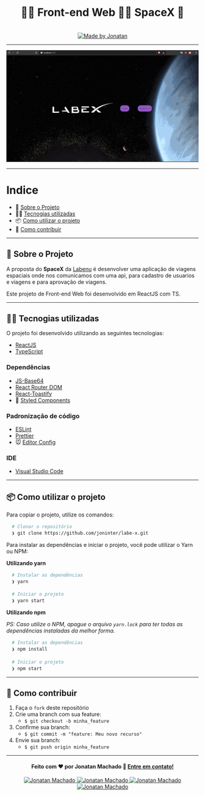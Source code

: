 <h1 align="center">
   👨‍🚀 Front-end Web 👩‍🚀 SpaceX 🚀
</h1>
<p align="center">

  <br>

  <a href="https://www.linkedin.com/in/jonatan-machado/">
    <img alt="Made by Jonatan" src="https://img.shields.io/badge/made%20by-joninter">
  </a>
</p>

---

<p align="center">
  <img alt="Gif da Aplicação" src="./src/assets/spacex.gif" />
</p>

---

# Indice

- :rocket: [Sobre o Projeto](#rocket-sobre-o-projeto)
- 👨‍💻️ [Tecnogias utilizadas](#%EF%B8%8F-tecnogias-utilizadas)
- 📦️ [Como utilizar o projeto](#%EF%B8%8F-como-utilizar-o-projeto)
- 🤔️ [Como contribuir](#%EF%B8%8F-como-contribuir)

---

## :rocket: Sobre o Projeto

A proposta do **SpaceX** da [Labenu](https://labenu.com.br/) é desenvolver uma aplicação de viagens espaciais onde nos comunicamos com uma api, para cadastro de usuarios e viagens e para aprovação de viagens.

Este projeto de Front-end Web foi desenvolvido em ReactJS com TS.

---

## 👨‍💻️ Tecnogias utilizadas

O projeto foi desenvolvido utilizando as seguintes tecnologias:

- [ReactJS](https://reactjs.org/)
- [TypeScript](https://www.typescriptlang.org/)

### Dependências

- [JS-Base64](https://www.npmjs.com/package/js-base64)
- [React Router DOM](https://github.com/ReactTraining/react-router#readme)
- [React-Toastify](https://fkhadra.github.io/react-toastify/introduction)
- :nail_care: [Styled Components](https://styled-components.com/)

### Padronização de código

- [ESLint](https://eslint.org/)
- [Prettier](https://prettier.io/)
- :mouse: [Editor Config](https://editorconfig.org/)

### IDE

- [Visual Studio Code](https://code.visualstudio.com/)

---

## 📦️ Como utilizar o projeto

Para copiar o projeto, utilize os comandos:

```bash
  # Clonar o repositório
  ❯ git clone https://github.com/joninter/labe-x.git
```

Para instalar as dependências e iniciar o projeto, você pode utilizar o Yarn ou NPM:

**Utilizando yarn**

```bash
  # Instalar as dependências
  ❯ yarn

  # Iniciar o projeto
  ❯ yarn start
```

**Utilizando npm**

_PS: Caso utilize o NPM, apague o arquivo `yarn.lock` para ter todas as dependências instaladas da melhor forma._

```bash
  # Instalar as dependências
  ❯ npm install

  # Iniciar o projeto
  ❯ npm start
```

---

## 🤔️ Como contribuir

1. Faça o `fork` deste repositório
2. Crie uma branch com sua feature:
   - `$ git checkout -b minha_feature`
3. Confirme sua branch:
   - `$ git commit -m "feature: Meu novo recurso"`
4. Envie sua branch:
   - `$ git push origin minha_feature`

---

<h4 align="center">
  Feito com ❤️ por Jonatan Machado 👋️ <a href="mailto:jonatanmachado35@gmail.com">Entre em contato!</a>
</h4>

<p align="center">
  <a href="https://www.linkedin.com/in/jonatan-machado/">
    <img alt="Jonatan Machado" src="https://img.shields.io/badge/LinkedIn-jonatan-machado?style=flat&logoColor=white&logo=linkedin">
  </a>
  <a href="https://www.facebook.com/jonatan.machado68">
    <img alt="Jonatan Machado" src="https://img.shields.io/badge/Facebook-jonatan-machado?style=flat&logoColor=white&logo=facebook">
  </a>
  <a href="https://www.instagram.com/jonatan.machado/">
    <img alt="Jonatan Machado" src="https://img.shields.io/badge/Instagram-@joninter?style=flat&logoColor=white&logo=instagram">
  </a>
  <a href="https://twitter.com/joninter">
    <img alt="Jonatan Machado" src="https://img.shields.io/twitter/follow/joninter?style=flat&logoColor=white&logo=Twitter">
  </a>
</p>
